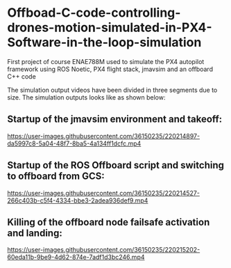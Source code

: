 # Offboad-C-code-controlling-drones-motion-simulated-in-PX4-Software-in-the-loop-simulation
First project of course ENAE788M used to simulate the PX4 autopilot framework using ROS Noetic, PX4 flight stack, jmavsim and an offboard C++ code

The simulation output videos have been divided in three segments due to size. The simulation outputs looks like as shown below:


## Startup of the jmavsim environment and takeoff:

https://user-images.githubusercontent.com/36150235/220214897-da5997c8-5a04-48f7-8ba5-4a134ff1dcfc.mp4


## Startup of the ROS Offboard script and switching to offboard from GCS:

https://user-images.githubusercontent.com/36150235/220214527-266c403b-c5f4-4334-bbe3-2adea936def9.mp4


## Killing of the offboard node failsafe activation and landing:

https://user-images.githubusercontent.com/36150235/220215202-60eda11b-9be9-4d62-874e-7adf1d3bc246.mp4

